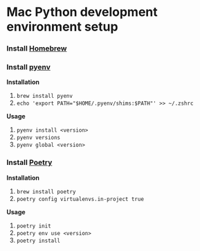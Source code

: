 # Mac Python development environment setup

### Install [Homebrew](https://brew.sh)

### Install [pyenv](https://github.com/pyenv/pyenv)

**Installation**

1. `brew install pyenv`
2. `echo 'export PATH="$HOME/.pyenv/shims:$PATH"' >> ~/.zshrc`

**Usage**

1. `pyenv install <version>`
2. `pyenv versions`
3. `pyenv global <version>`

### Install [Poetry](https://python-poetry.org)

**Installation**

1. `brew install poetry`
2. `poetry config virtualenvs.in-project true`

**Usage**

1. `poetry init`
2. `poetry env use <version>`
3. `poetry install`
